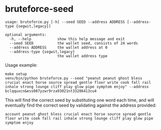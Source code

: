 # bruteforce-seed

    usage: bruteforce.py [-h] --seed SEED --address ADDRESS [--address-type {segwit,legacy}]
    
    optional arguments:
      -h, --help            show this help message and exit
      --seed SEED           the wallet seed, consists of 24 words
      --address ADDRESS     the wallet address at 0
      --address-type {segwit,legacy}
                            the wallet address type

Usage example:

    make setup
    venv/bin/python bruteforce.py --seed "peanut peanut ghost bless crucial enact horse source spread gentle floor write cook fall rail inhale strong lounge cliff play glow pipe symptom enjoy" --address bclqquxcn&ess087yzwr9rza93021nt33286413cu4

This will find the correct seed by substituting one word each time, and will eventually find the correct seed by validating against the address provided:

    account peanut ghost bless crucial enact horse source spread gentle floor write cook fall rail inhale strong lounge cliff play glow pipe symptom enjoy

